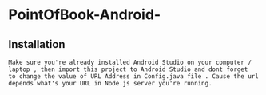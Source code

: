 # PointOfBook-Android-

## Installation
```
Make sure you're already installed Android Studio on your computer / laptop , then import this project to Android Studio and dont forget
to change the value of URL Address in Config.java file . Cause the url depends what's your URL in Node.js server you're running.
```

